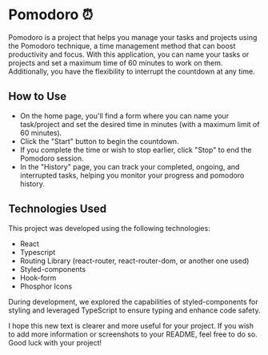 # Pomodoro ⏰

Pomodoro is a project that helps you manage your tasks and projects using the Pomodoro technique, a time management method that can boost productivity and focus. With this application, you can name your tasks or projects and set a maximum time of 60 minutes to work on them. Additionally, you have the flexibility to interrupt the countdown at any time.

## How to Use

- On the home page, you'll find a form where you can name your task/project and set the desired time in minutes (with a maximum limit of 60 minutes).
- Click the "Start" button to begin the countdown.
- If you complete the time or wish to stop earlier, click "Stop" to end the Pomodoro session.
- In the "History" page, you can track your completed, ongoing, and interrupted tasks, helping you monitor your progress and pomodoro history.

## Technologies Used

This project was developed using the following technologies:

- React
- Typescript
- Routing Library (react-router, react-router-dom, or another one used)
- Styled-components
- Hook-form
- Phosphor Icons

During development, we explored the capabilities of styled-components for styling and leveraged TypeScript to ensure typing and enhance code safety.

I hope this new text is clearer and more useful for your project. If you wish to add more information or screenshots to your README, feel free to do so. Good luck with your project!

